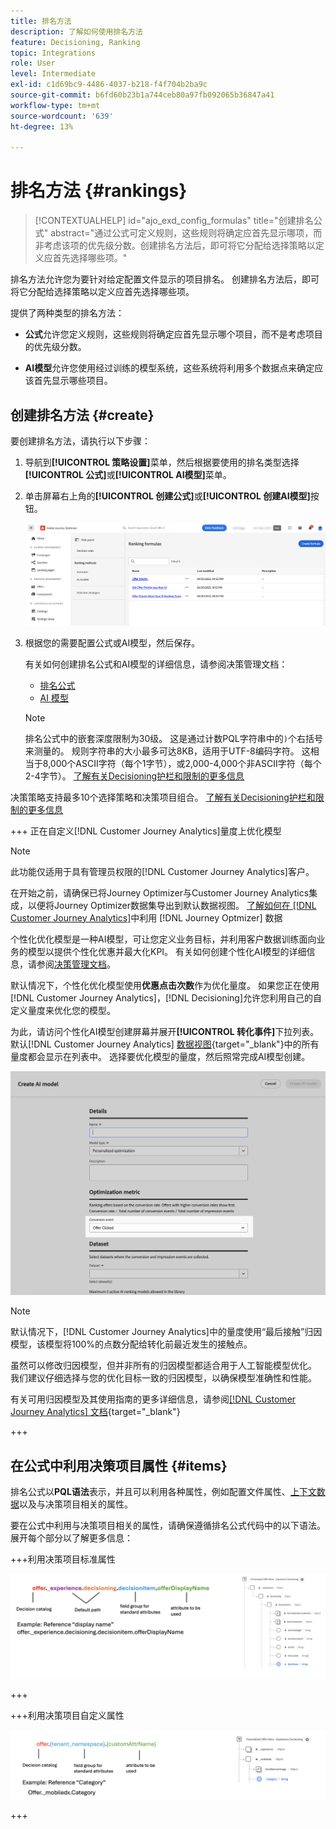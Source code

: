 ```yaml
---
title: 排名方法
description: 了解如何使用排名方法
feature: Decisioning, Ranking
topic: Integrations
role: User
level: Intermediate
exl-id: c1d69bc9-4486-4037-b218-f4f704b2ba9c
source-git-commit: b6fd60b23b1a744ceb80a97fb092065b36847a41
workflow-type: tm+mt
source-wordcount: '639'
ht-degree: 13%

---
```


# 排名方法 {#rankings}

>[!CONTEXTUALHELP]
>id="ajo_exd_config_formulas"
>title="创建排名公式"
>abstract="通过公式可定义规则，这些规则将确定应首先显示哪项，而非考虑该项的优先级分数。创建排名方法后，即可将它分配给选择策略以定义应首先选择哪些项。"

排名方法允许您为要针对给定配置文件显示的项目排名。 创建排名方法后，即可将它分配给选择策略以定义应首先选择哪些项。

提供了两种类型的排名方法：

* **公式**&#x200B;允许您定义规则，这些规则将确定应首先显示哪个项目，而不是考虑项目的优先级分数。

* **AI模型**&#x200B;允许您使用经过训练的模型系统，这些系统将利用多个数据点来确定应该首先显示哪些项目。

## 创建排名方法 {#create}

要创建排名方法，请执行以下步骤：

1. 导航到&#x200B;**[!UICONTROL 策略设置]**&#x200B;菜单，然后根据要使用的排名类型选择&#x200B;**[!UICONTROL 公式]**&#x200B;或&#x200B;**[!UICONTROL AI模型]**&#x200B;菜单。

1. 单击屏幕右上角的&#x200B;**[!UICONTROL 创建公式]**&#x200B;或&#x200B;**[!UICONTROL 创建AI模型]**&#x200B;按钮。

   ![](assets/ranking-create.png)

1. 根据您的需要配置公式或AI模型，然后保存。

   有关如何创建排名公式和AI模型的详细信息，请参阅决策管理文档：

   * [排名公式](../offers/ranking/create-ranking-formulas.md)
   * [AI 模型](../offers/ranking/ai-models.md)

   >[!NOTE]
   >
   >排名公式中的嵌套深度限制为30级。 这是通过计数PQL字符串中的`)`个右括号来测量的。 规则字符串的大小最多可达8KB，适用于UTF-8编码字符。 这相当于8,000个ASCII字符（每个1字节），或2,000-4,000个非ASCII字符（每个2-4字节）。 [了解有关Decisioning护栏和限制的更多信息](gs-experience-decisioning.md#guardrails)

决策策略支持最多10个选择策略和决策项目组合。 [了解有关Decisioning护栏和限制的更多信息](gs-experience-decisioning.md#guardrails)

+++ 正在自定义[!DNL Customer Journey Analytics]量度上优化模型

>[!NOTE]
>
>此功能仅适用于具有管理员权限的[!DNL Customer Journey Analytics]客户。
>
>在开始之前，请确保已将Journey Optimizer与Customer Journey Analytics集成，以便将Journey Optimizer数据集导出到默认数据视图。 [了解如何在 [!DNL Customer Journey Analytics]](../reports/cja-ajo.md)中利用 [!DNL Journey Optmizer] 数据

个性化优化模型是一种AI模型，可让您定义业务目标，并利用客户数据训练面向业务的模型以提供个性化优惠并最大化KPI。 有关如何创建个性化AI模型的详细信息，请参阅[决策管理文档](../offers/ranking/personalized-optimization-model.md)。

默认情况下，个性化优化模型使用&#x200B;**优惠点击次数**&#x200B;作为优化量度。 如果您正在使用[!DNL Customer Journey Analytics]，[!DNL Decisioning]允许您利用自己的自定义量度来优化您的模型。

为此，请访问个性化AI模型创建屏幕并展开&#x200B;**[!UICONTROL 转化事件]**&#x200B;下拉列表。 默认[!DNL Customer Journey Analytics] [数据视图](https://experienceleague.adobe.com/zh-hans/docs/analytics-platform/using/cja-dataviews/data-views){target="_blank"}中的所有量度都会显示在列表中。 选择要优化模型的量度，然后照常完成AI模型创建。

![](assets/ai-ranking-custom-metrics.png)

>[!NOTE]
>
>默认情况下，[!DNL Customer Journey Analytics]中的量度使用“最后接触”归因模型，该模型将100%的点数分配给转化前最近发生的接触点。
>
>虽然可以修改归因模型，但并非所有的归因模型都适合用于人工智能模型优化。 我们建议仔细选择与您的优化目标一致的归因模型，以确保模型准确性和性能。
>
>有关可用归因模型及其使用指南的更多详细信息，请参阅[[!DNL Customer Journey Analytics] 文档](https://experienceleague.adobe.com/zh-hans/docs/analytics-platform/using/cja-dataviews/component-settings/attribution){target="_blank"}

+++

## 在公式中利用决策项目属性 {#items}

排名公式以&#x200B;**PQL语法**&#x200B;表示，并且可以利用各种属性，例如配置文件属性、[上下文数据](context-data.md)以及与决策项目相关的属性。

要在公式中利用与决策项目相关的属性，请确保遵循排名公式代码中的以下语法。 展开每个部分以了解更多信息：

+++利用决策项目标准属性

![](assets/formula-attribute.png)

+++

+++利用决策项目自定义属性

![](assets/formula-attribute-custom.png)

+++
